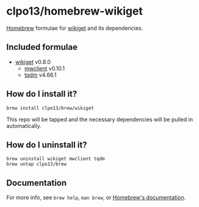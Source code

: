 # clpo13/homebrew-wikiget

[Homebrew](https://brew.sh) formulae for [wikiget](https://github.com/clpo13/wikiget) and its dependencies.

## Included formulae

* [wikiget](https://github.com/clpo13/wikiget) v0.8.0
  * [mwclient](https://github.com/mwclient/mwclient) v0.10.1
  * [tqdm](https://tqdm.github.io/) v4.66.1

## How do I install it?

```shell
brew install clpo13/brew/wikiget
```

This repo will be tapped and the necessary dependencies will be pulled in automatically.

## How do I uninstall it?

```shell
brew uninstall wikiget mwclient tqdm
brew untap clpo13/brew
```

## Documentation

For more info, see `brew help`, `man brew`, or [Homebrew's documentation](https://docs.brew.sh).
